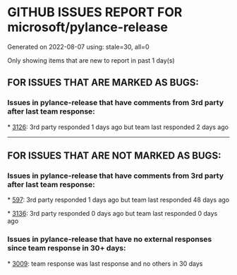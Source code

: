 
# GITHUB ISSUES REPORT FOR microsoft/pylance-release


Generated on 2022-08-07 using: stale=30, all=0


Only showing items that are new to report in past 1 day(s)


## FOR ISSUES THAT ARE MARKED AS BUGS:


### Issues in pylance-release that have comments from 3rd party after last team response:


\* [3126](https://github.com/microsoft/pylance-release/issues/3126 "One error pops up &quot;The Pylance server crashed 5 times in the last 3 minutes. The server will not be restarted. &quot;"): 3rd party responded 1 days ago but team last responded 2 days ago

---

## FOR ISSUES THAT ARE NOT MARKED AS BUGS:


### Issues in pylance-release that have comments from 3rd party after last team response:


\* [597](https://github.com/microsoft/pylance-release/issues/597 "'reportMissingModuleSource' warning for requests.packages.*"): 3rd party responded 1 days ago but team last responded 48 days ago

\* [3136](https://github.com/microsoft/pylance-release/issues/3136 "Pylance 2022.08.10 crashes with Jupytext"): 3rd party responded 0 days ago but team last responded 0 days ago

### Issues in pylance-release that have no external responses since team response in 30+ days:


\* [3009](https://github.com/microsoft/pylance-release/issues/3009 "Pylance reporting an error for a Pydantic `typing.Pattern` attribute when instantiating a model"): team response was last response and no others in 30 days
